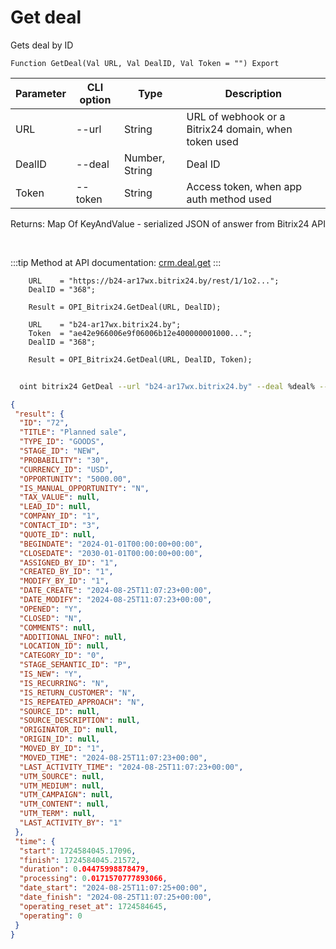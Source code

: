 ﻿---
sidebar_position: 3
---

# Get deal
 Gets deal by ID



`Function GetDeal(Val URL, Val DealID, Val Token = "") Export`

  | Parameter | CLI option | Type | Description |
  |-|-|-|-|
  | URL | --url | String | URL of webhook or a Bitrix24 domain, when token used |
  | DealID | --deal | Number, String | Deal ID |
  | Token | --token | String | Access token, when app auth method used |

  
  Returns:  Map Of KeyAndValue - serialized JSON of answer from Bitrix24 API

<br/>

:::tip
Method at API documentation: [crm.deal.get](https://dev.1c-bitrix.ru/rest_help/crm/cdeals/crm_deal_get.php)
:::
<br/>


```bsl title="Code example"
    URL    = "https://b24-ar17wx.bitrix24.by/rest/1/1o2...";
    DealID = "368";

    Result = OPI_Bitrix24.GetDeal(URL, DealID);

    URL    = "b24-ar17wx.bitrix24.by";
    Token  = "ae42e966006e9f06006b12e400000001000...";
    DealID = "368";

    Result = OPI_Bitrix24.GetDeal(URL, DealID, Token);
```



```sh title="CLI command example"
    
  oint bitrix24 GetDeal --url "b24-ar17wx.bitrix24.by" --deal %deal% --token "6476c766006e9f06006b12e400000001000..."

```

```json title="Result"
{
 "result": {
  "ID": "72",
  "TITLE": "Planned sale",
  "TYPE_ID": "GOODS",
  "STAGE_ID": "NEW",
  "PROBABILITY": "30",
  "CURRENCY_ID": "USD",
  "OPPORTUNITY": "5000.00",
  "IS_MANUAL_OPPORTUNITY": "N",
  "TAX_VALUE": null,
  "LEAD_ID": null,
  "COMPANY_ID": "1",
  "CONTACT_ID": "3",
  "QUOTE_ID": null,
  "BEGINDATE": "2024-01-01T00:00:00+00:00",
  "CLOSEDATE": "2030-01-01T00:00:00+00:00",
  "ASSIGNED_BY_ID": "1",
  "CREATED_BY_ID": "1",
  "MODIFY_BY_ID": "1",
  "DATE_CREATE": "2024-08-25T11:07:23+00:00",
  "DATE_MODIFY": "2024-08-25T11:07:23+00:00",
  "OPENED": "Y",
  "CLOSED": "N",
  "COMMENTS": null,
  "ADDITIONAL_INFO": null,
  "LOCATION_ID": null,
  "CATEGORY_ID": "0",
  "STAGE_SEMANTIC_ID": "P",
  "IS_NEW": "Y",
  "IS_RECURRING": "N",
  "IS_RETURN_CUSTOMER": "N",
  "IS_REPEATED_APPROACH": "N",
  "SOURCE_ID": null,
  "SOURCE_DESCRIPTION": null,
  "ORIGINATOR_ID": null,
  "ORIGIN_ID": null,
  "MOVED_BY_ID": "1",
  "MOVED_TIME": "2024-08-25T11:07:23+00:00",
  "LAST_ACTIVITY_TIME": "2024-08-25T11:07:23+00:00",
  "UTM_SOURCE": null,
  "UTM_MEDIUM": null,
  "UTM_CAMPAIGN": null,
  "UTM_CONTENT": null,
  "UTM_TERM": null,
  "LAST_ACTIVITY_BY": "1"
 },
 "time": {
  "start": 1724584045.17096,
  "finish": 1724584045.21572,
  "duration": 0.04475998878479,
  "processing": 0.0171570777893066,
  "date_start": "2024-08-25T11:07:25+00:00",
  "date_finish": "2024-08-25T11:07:25+00:00",
  "operating_reset_at": 1724584645,
  "operating": 0
 }
}
```
